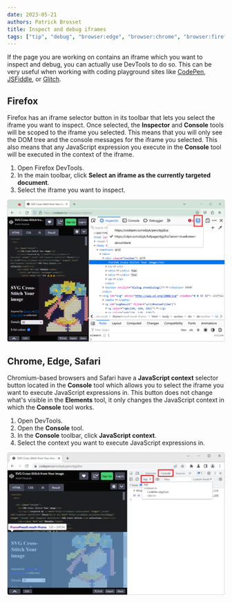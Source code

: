 ```yaml
---
date: 2023-05-21
authors: Patrick Brosset
title: Inspect and debug iframes
tags: ["tip", "debug", "browser:edge", "browser:chrome", "browser:firefox", "browser:safari"]
---
```

If the page you are working on contains an iframe which you want to inspect and debug, you can actually use DevTools to do so. This can be very useful when working with coding playground sites like [CodePen](https://codepen.io/), [JSFiddle](https://jsfiddle.net/), or [Glitch](https://glitch.com/).

## Firefox

Firefox has an iframe selector button in its toolbar that lets you select the iframe you want to inspect. Once selected, the **Inspector** and **Console** tools will be scoped to the iframe you selected. This means that you will only see the DOM tree and the console messages for the iframe you selected. This also means that any JavaScript expression you execute in the **Console** tool will be executed in the context of the iframe.

1. Open Firefox DevTools.
1. In the main toolbar, click **Select an iframe as the currently targeted document**.
1. Select the iframe you want to inspect.

![Firefox, with DevTools opened on the side, showing the iframe selector button in the toolbar](../../assets/img/inspect-debug-iframes-firefox.png)

## Chrome, Edge, Safari

Chromium-based browsers and Safari have a **JavaScript context** selector button located in the **Console** tool which allows you to select the iframe you want to execute JavaScript expressions in. This button does not change what's visible in the **Elements** tool, it only changes the JavaScript context in which the **Console** tool works.

1. Open DevTools.
1. Open the **Console** tool.
1. In the **Console** toolbar, click **JavaScript context**.
1. Select the context you want to execute JavaScript expressions in.

![Chrome, with the Console in DevTools, opened on the side, showing the JS context selector button](../../assets/img/inspect-debug-iframes-chrome.png)
